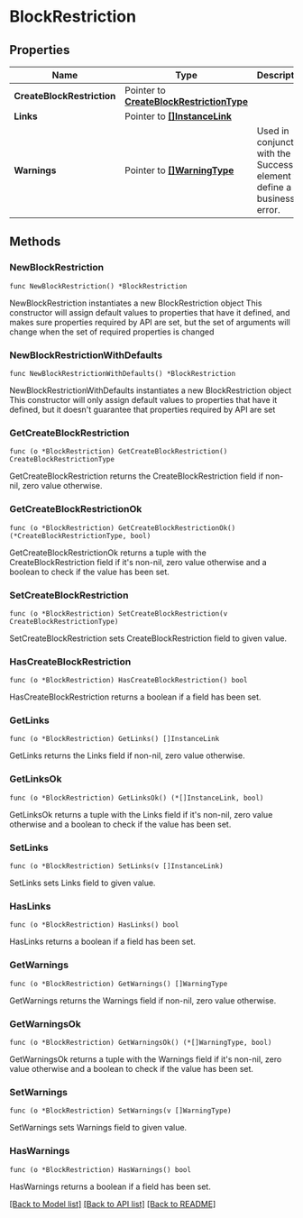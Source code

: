 # BlockRestriction

## Properties

Name | Type | Description | Notes
------------ | ------------- | ------------- | -------------
**CreateBlockRestriction** | Pointer to [**CreateBlockRestrictionType**](CreateBlockRestrictionType.md) |  | [optional] 
**Links** | Pointer to [**[]InstanceLink**](InstanceLink.md) |  | [optional] 
**Warnings** | Pointer to [**[]WarningType**](WarningType.md) | Used in conjunction with the Success element to define a business error. | [optional] 

## Methods

### NewBlockRestriction

`func NewBlockRestriction() *BlockRestriction`

NewBlockRestriction instantiates a new BlockRestriction object
This constructor will assign default values to properties that have it defined,
and makes sure properties required by API are set, but the set of arguments
will change when the set of required properties is changed

### NewBlockRestrictionWithDefaults

`func NewBlockRestrictionWithDefaults() *BlockRestriction`

NewBlockRestrictionWithDefaults instantiates a new BlockRestriction object
This constructor will only assign default values to properties that have it defined,
but it doesn't guarantee that properties required by API are set

### GetCreateBlockRestriction

`func (o *BlockRestriction) GetCreateBlockRestriction() CreateBlockRestrictionType`

GetCreateBlockRestriction returns the CreateBlockRestriction field if non-nil, zero value otherwise.

### GetCreateBlockRestrictionOk

`func (o *BlockRestriction) GetCreateBlockRestrictionOk() (*CreateBlockRestrictionType, bool)`

GetCreateBlockRestrictionOk returns a tuple with the CreateBlockRestriction field if it's non-nil, zero value otherwise
and a boolean to check if the value has been set.

### SetCreateBlockRestriction

`func (o *BlockRestriction) SetCreateBlockRestriction(v CreateBlockRestrictionType)`

SetCreateBlockRestriction sets CreateBlockRestriction field to given value.

### HasCreateBlockRestriction

`func (o *BlockRestriction) HasCreateBlockRestriction() bool`

HasCreateBlockRestriction returns a boolean if a field has been set.

### GetLinks

`func (o *BlockRestriction) GetLinks() []InstanceLink`

GetLinks returns the Links field if non-nil, zero value otherwise.

### GetLinksOk

`func (o *BlockRestriction) GetLinksOk() (*[]InstanceLink, bool)`

GetLinksOk returns a tuple with the Links field if it's non-nil, zero value otherwise
and a boolean to check if the value has been set.

### SetLinks

`func (o *BlockRestriction) SetLinks(v []InstanceLink)`

SetLinks sets Links field to given value.

### HasLinks

`func (o *BlockRestriction) HasLinks() bool`

HasLinks returns a boolean if a field has been set.

### GetWarnings

`func (o *BlockRestriction) GetWarnings() []WarningType`

GetWarnings returns the Warnings field if non-nil, zero value otherwise.

### GetWarningsOk

`func (o *BlockRestriction) GetWarningsOk() (*[]WarningType, bool)`

GetWarningsOk returns a tuple with the Warnings field if it's non-nil, zero value otherwise
and a boolean to check if the value has been set.

### SetWarnings

`func (o *BlockRestriction) SetWarnings(v []WarningType)`

SetWarnings sets Warnings field to given value.

### HasWarnings

`func (o *BlockRestriction) HasWarnings() bool`

HasWarnings returns a boolean if a field has been set.


[[Back to Model list]](../README.md#documentation-for-models) [[Back to API list]](../README.md#documentation-for-api-endpoints) [[Back to README]](../README.md)



